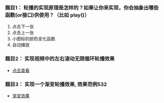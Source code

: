 ### 题目1： 轮播的实现原理是怎样的？如果让你来实现，你会抽象出哪些函数(or接口)供使用？（比如 play()）
1. 点击下一张
2. 点击上一张
3. 小图标的颜色变化函数
4. 自动播放


### 题目2： 实现视频中的左右滚动无限循环轮播效果

- [点击查看](http://js.jirengu.com/natex/10/edit)

### 题目3： 实现一个渐变轮播效果, 效果范例532

- [渐变效果](http://js.jirengu.com/sirup/2/edit)



